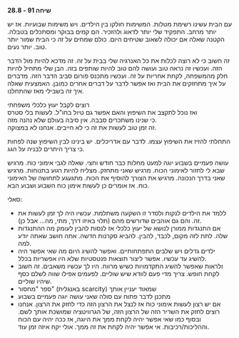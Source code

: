 **שיחה 91 \- 28.8**

עם הבית עשינו רשימת מטלות. המשימות חולקו בין הילדים. ויש משימות שבועיות. אז יש יותר מרחב. התפקיד שלי יותר לדאוג ולהזכיר. הם קמים בבוקר ומסתכלים בטבלה. הקטנה שאלה אם יכולה לשאוב שטיחים היום. כולם שמחים על זה כי הבית שמור יותר טוב. יותר נעים. 

זה חשוב כי לא רוצה לכלות את כל האנרגיה שלי בבית על זה. זה מדכא להיות מול הדבר הזה. ועכשיו זה נראה טוב ועושה להם טוב להיות שותפים בזה. הבן שלי מתחיל להיות חלק מהמשפחה, לקחת אחריות על זה. ועכשיו מתכנס פורום סביב הדבר הזה. מדברים על איך מתחזקים את הבית ואז אפשר לדבר על דברים אחרים כמובן. האמצעית שאלה איך זה בשבילי מאז שהתחלנו. 

רוצים לקבל יעוץ כלכלי משפחתי  
ואז נוכל לתקצב את השיפוץ והאם אפשר גם טיול בחו"ל. לעשות בלי סטרס  
כי שנינו משתכרים סבבה. אין סיבה בעולם שלא נהנה מזה.   
זה זמן טוב לעשות את זה כי לא חייבים. אנחנו לא במצוקה. 

התחלתי להזיז את השיפוץ עצמו. לדבר עם אדריכלים. יש בינינו לבין השיפוץ שנה לפחות כי צריך היתרים לבניה על הגג.

עושה פעמיים בשבוע יוגה למעט מחלות כבר חודש וחצי. שאלה לגבי אימוני כוח. מרגיש שבא לי לחזור לאימוני הכוח. מרגיש שאני מתחזק. מצליח להיות רגוע בתנוחות. מרגיש שאני בדרך הנכונה. מרגיש את הצורך להוסיף את הכוח. מתגעגע לתחושה של האימוני כוח. אז אומרים כן לעשות אימון כוח השבוע ושבוע הבא. 

סאלי:

* ללמד את הילדים לנקות ולסדר זו השקעה משתלמת. עכשיו היה לך זמן לעשות את זה. והם גם אוהבים שדורשים מהם (תלוי באיזו דרך, מתי, מה… אבל כן).   
* אם התנגדות ממורן לנושא של יעוץ כלכלי אז לנסות להבין לעומק מה ההתנגדות שלה. לתת לזה מקום, לכבד, להבין. להביא סקרנות חדשה. אתה חושב שאתה יודע למה.   
* ילדים גדלים ויש שלבים התפתחותיים. ואפשר להשיג היום מה שאי אפשר היה להשיג עד עכשיו. אפשר ליצור תוצאות פנטסטיות שלא היו אפשריות בכלל.   
* ולראות שאפשר להשיג התקדמויות כשיש מרווח. היו לך עכשיו משאבים. זה חשוב לקחת חופש. צריך מדי פעם לוודא שיש שוליים. לפעמים אפילו שווה לשלם כסף שיהיו שוליים.  
* ספר "מחסור" (באנגלית scarcity) שמאוד יעניין אותך  
* מתכנן לדבר פתוח עם סולה שאני עושה יוגה פעמיים בשבוע  
* אם יש רצון לעשות אימוני כוח אז לנצל את הרצון הזה כדי לחזק את הרצון. אנחנו רוצים לחזק את השריר הזה של הרצון הזה, של הגרוויטציה שמושכת אותך לשם. ובסוף כמו שאי אפשר יהיה לקחת ממך את היוגה, אז ככה יהיה עם הכוח וההליכות/רכיבות. אי אפשר יהיה לקחת את זה ממך. אולי יקח איזה זמן עוד. 

